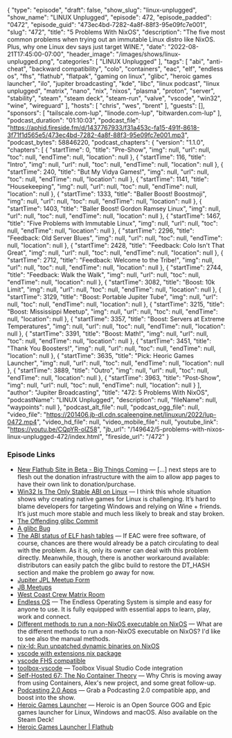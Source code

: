 {
  "type": "episode",
  "draft": false,
  "show_slug": "linux-unplugged",
  "show_name": "LINUX Unplugged",
  "episode": 472,
  "episode_padded": "0472",
  "episode_guid": "473ec4bd-7282-4a8f-88f3-95e09fc7e001",
  "slug": "472",
  "title": "5 Problems With NixOS",
  "description": "The five most common problems when trying out an immutable Linux distro like NixOS. Plus, why one Linux dev says just target WINE.",
  "date": "2022-08-21T17:45:00-07:00",
  "header_image": "/images/shows/linux-unplugged.png",
  "categories": [
    "LINUX Unplugged"
  ],
  "tags": [
    "abi",
    "anti-cheat",
    "backward compatibility",
    "colo",
    "containers",
    "eac",
    "elf",
    "endless os",
    "fhs",
    "flathub",
    "flatpak",
    "gaming on linux",
    "glibc",
    "heroic games launcher",
    "ilo",
    "jupiter broadcasting",
    "kde",
    "libc",
    "linux podcast",
    "linux unplugged",
    "matrix",
    "nano",
    "nix",
    "nixos",
    "plasma",
    "proton",
    "server",
    "stability",
    "steam",
    "steam deck",
    "steam-run",
    "valve",
    "vscode",
    "win32",
    "wine",
    "wireguard"
  ],
  "hosts": [
    "chris",
    "wes",
    "brent"
  ],
  "guests": [],
  "sponsors": [
    "tailscale.com-lup",
    "linode.com-lup",
    "bitwarden.com-lup"
  ],
  "podcast_duration": "01:10:03",
  "podcast_file": "https://aphid.fireside.fm/d/1437767933/f31a453c-fa15-491f-8618-3f71f1d565e5/473ec4bd-7282-4a8f-88f3-95e09fc7e001.mp3",
  "podcast_bytes": 58846220,
  "podcast_chapters": {
    "version": "1.1.0",
    "chapters": [
      {
        "startTime": 0,
        "title": "Pre-Show",
        "img": null,
        "url": null,
        "toc": null,
        "endTime": null,
        "location": null
      },
      {
        "startTime": 116,
        "title": "Intro",
        "img": null,
        "url": null,
        "toc": null,
        "endTime": null,
        "location": null
      },
      {
        "startTime": 240,
        "title": "But My Vidya Games!",
        "img": null,
        "url": null,
        "toc": null,
        "endTime": null,
        "location": null
      },
      {
        "startTime": 1141,
        "title": "Housekeeping",
        "img": null,
        "url": null,
        "toc": null,
        "endTime": null,
        "location": null
      },
      {
        "startTime": 1333,
        "title": "Baller Boost! Boostmoji",
        "img": null,
        "url": null,
        "toc": null,
        "endTime": null,
        "location": null
      },
      {
        "startTime": 1403,
        "title": "Baller Boost! Gordon Ramsey Linux",
        "img": null,
        "url": null,
        "toc": null,
        "endTime": null,
        "location": null
      },
      {
        "startTime": 1467,
        "title": "Five Problems with Immutable Linux",
        "img": null,
        "url": null,
        "toc": null,
        "endTime": null,
        "location": null
      },
      {
        "startTime": 2296,
        "title": "Feedback: Old Server Blues",
        "img": null,
        "url": null,
        "toc": null,
        "endTime": null,
        "location": null
      },
      {
        "startTime": 2428,
        "title": "Feedback: Colo Isn't That Great",
        "img": null,
        "url": null,
        "toc": null,
        "endTime": null,
        "location": null
      },
      {
        "startTime": 2712,
        "title": "Feedback: Welcome to the Tribe!",
        "img": null,
        "url": null,
        "toc": null,
        "endTime": null,
        "location": null
      },
      {
        "startTime": 2744,
        "title": "Feedback: Walk the Walk",
        "img": null,
        "url": null,
        "toc": null,
        "endTime": null,
        "location": null
      },
      {
        "startTime": 3082,
        "title": "Boost: 10k Limit",
        "img": null,
        "url": null,
        "toc": null,
        "endTime": null,
        "location": null
      },
      {
        "startTime": 3129,
        "title": "Boost: Portable Jupiter Tube",
        "img": null,
        "url": null,
        "toc": null,
        "endTime": null,
        "location": null
      },
      {
        "startTime": 3215,
        "title": "Boost: Mississippi Meetup",
        "img": null,
        "url": null,
        "toc": null,
        "endTime": null,
        "location": null
      },
      {
        "startTime": 3357,
        "title": "Boost: Servers at Extreme Temperatures",
        "img": null,
        "url": null,
        "toc": null,
        "endTime": null,
        "location": null
      },
      {
        "startTime": 3391,
        "title": "Boost: Math!",
        "img": null,
        "url": null,
        "toc": null,
        "endTime": null,
        "location": null
      },
      {
        "startTime": 3451,
        "title": "Thank You Boosters!",
        "img": null,
        "url": null,
        "toc": null,
        "endTime": null,
        "location": null
      },
      {
        "startTime": 3635,
        "title": "Pick: Heoric Games Launcher",
        "img": null,
        "url": null,
        "toc": null,
        "endTime": null,
        "location": null
      },
      {
        "startTime": 3889,
        "title": "Outro",
        "img": null,
        "url": null,
        "toc": null,
        "endTime": null,
        "location": null
      },
      {
        "startTime": 3963,
        "title": "Post-Show",
        "img": null,
        "url": null,
        "toc": null,
        "endTime": null,
        "location": null
      }
    ],
    "author": "Jupiter Broadcasting",
    "title": "472: 5 Problems With NixOS",
    "podcastName": "LINUX Unplugged",
    "description": null,
    "fileName": null,
    "waypoints": null
  },
  "podcast_alt_file": null,
  "podcast_ogg_file": null,
  "video_file": "https://201406.jb-dl.cdn.scaleengine.net/linuxun/2022/lup-0472.mp4",
  "video_hd_file": null,
  "video_mobile_file": null,
  "youtube_link": "https://youtu.be/CQpYR-olZ58",
  "jb_url": "/149642/5-problems-with-nixos-linux-unplugged-472/index.html",
  "fireside_url": "/472"
}


### Episode Links

  * [New Flathub Site in Beta - Big Things Coming](https://www.codethink.co.uk/articles/2022/flathub-codethink-collaboration/ "New Flathub Site in Beta - Big Things Coming") — [...] next steps are to flesh out the donation infrastructure with the aim to allow app pages to have their own link to donation/purchase.
  * [Win32 Is The Only Stable ABI on Linux](https://blog.hiler.eu/win32-the-only-stable-abi/ "Win32 Is The Only Stable ABI on Linux") — I think this whole situation shows why creating native games for Linux is challenging. It’s hard to blame developers for targeting Windows and relying on Wine + friends. It’s just much more stable and much less likely to break and stay broken.
  * [The Offending glibc Commit](https://github.com/ValveSoftware/Proton/issues/6051#issuecomment-1206888814 "The Offending glibc Commit")
  * [A glibc Bug](https://sourceware.org/bugzilla/show_bug.cgi?id=29456 "A glibc Bug")
  * [The ABI status of ELF hash tables](https://lwn.net/Articles/904892/ "The ABI status of ELF hash tables") — If EAC were free software, of course, chances are there would already be a patch circulating to deal with the problem. As it is, only its owner can deal with this problem directly. Meanwhile, though, there is another workaround available: distributors can easily patch the glibc build to restore the DT_HASH section and make the problem go away for now.
  * [Jupiter JPL Meetup Form](https://linuxunplugged.com/JPL "Jupiter JPL Meetup Form")
  * [JB Meetups](http://meetup.com/jupiterbroadcasting "JB Meetups")
  * [West Coast Crew Matrix Room](https://bit.ly/westcoastcrew "West Coast Crew Matrix Room")
  * [Endless OS](https://endlessos.com/ "Endless OS") — The Endless Operating System is simple and easy for anyone to use. It is fully equipped with essential apps to learn, play, work and connect.
  * [Different methods to run a non-NixOS executable on NixOS](https://unix.stackexchange.com/questions/522822/different-methods-to-run-a-non-nixos-executable-on-nixos "Different methods to run a non-NixOS executable on NixOS") — What are the different methods to run a non-NixOS executable on NixOS? I'd like to see also the manual methods.
  * [nix-ld: Run unpatched dynamic binaries on NixOS](https://github.com/Mic92/nix-ld "nix-ld: Run unpatched dynamic binaries on NixOS")
  * [vscode with extensions nix package](https://search.nixos.org/packages?channel=22.05&show=vscode-with-extensions&from=0&size=50&sort=relevance&type=packages&query=vscode "vscode with extensions nix package")
  * [vscode FHS compatible](https://search.nixos.org/packages?channel=22.05&show=vscode-fhs&from=0&size=50&sort=relevance&type=packages&query=vscode "vscode FHS compatible")
  * [toolbox-vscode](https://github.com/owtaylor/toolbox-vscode "toolbox-vscode") — Toolbox Visual Studio Code integration
  * [Self-Hosted 67: The No Container Theory](https://selfhosted.show/67 "Self-Hosted 67: The No Container Theory") — Why Chris is moving away from using Containers, Alex's new project, and some great follow-up.
  * [Podcasting 2.0 Apps](https://podcastindex.org/apps?appTypes=app&elements=Value "Podcasting 2.0 Apps") — Grab a Podcasting 2.0 compatible app, and boost into the show.
  * [Heroic Games Launcher](https://heroicgameslauncher.com/ "Heroic Games Launcher") — Heroic is an Open Source GOG and Epic games launcher for Linux, Windows and macOS. Also available on the Steam Deck!
  * [Heroic Games Launcher | Flathub](https://beta.flathub.org/apps/details/com.heroicgameslauncher.hgl "Heroic Games Launcher | Flathub")


